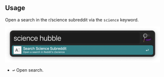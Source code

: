 ## Usage

Open a search in the r/science subreddit via the `science` keyword.

![Keyword to open subreddit search](images/keyword.png)

* <kbd>↩</kbd> Open search.

